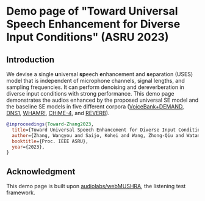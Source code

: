 # Demo page of "Toward Universal Speech Enhancement for Diverse Input Conditions" (ASRU 2023)

## Introduction
We devise a single **u**niversal **sp**eech **e**nhancement and **s**eparation (USES) model that is independent of microphone channels, signal lengths, and sampling frequencies. It can perform denoising and dereverberation in diverse input conditions with strong performance. This demo page demonstrates the audios enhanced by the proposed universal SE model and the baseline SE models in five different corpora ([VoiceBank+DEMAND](https://datashare.ed.ac.uk/handle/10283/2791), [DNS1](https://github.com/microsoft/DNS-Challenge/tree/interspeech2020/master), [WHAMR!](https://wham.whisper.ai/), [CHiME-4](https://spandh.dcs.shef.ac.uk/chime_challenge/CHiME4/download.html), and [REVERB](http://reverb2014.dereverberation.com/download.html)).

```bibtex
@inproceedings{Toward-Zhang2023,
  title={Toward Universal Speech Enhancement for Diverse Input Conditions},
  author={Zhang, Wangyou and Saijo, Kohei and Wang, Zhong-Qiu and Watanabe, Shinji and Qian, Yanmin},
  booktitle={Proc. IEEE ASRU},
  year={2023},
}
```


## Acknowledgment
This demo page is built upon [audiolabs/webMUSHRA](https://github.com/audiolabs/webMUSHRA), the listening test framework.
